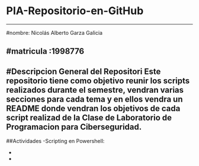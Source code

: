 
# PIA-Repositorio-en-GitHub

---

#nombre: Nicolás Alberto Garza Galicia

#matricula :1998776
---
#Descripcion General del Repositori
Este repositorio tiene como objetivo reunir los scripts realizados durante el semestre, vendran varias secciones  para cada  tema y en ellos vendra un README donde vendran los objetivos de cada script realizad de la Clase  de Laboratorio de Programacion para Ciberseguridad.
---
##Actividades
-Scripting en Powershell:

-

-

